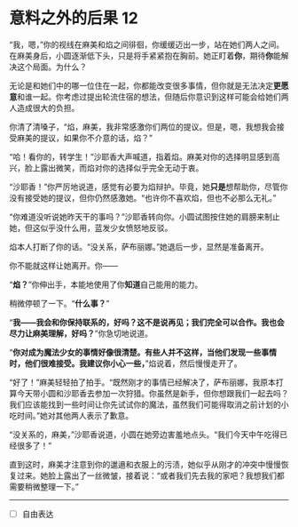 # 意料之外的后果 12

“我，嗯，”你的视线在麻美和焰之间徘徊，你缓缓迈出一步，站在她们两人之间。在麻美身后，小圆逐渐低下头，只是将手紧紧抱在胸前。她正盯着**你**，期待**你**能解决这个局面。为什么？

无论是和她们中的哪一位住在一起，你都能改变很多事情，但你就是无法决定**更愿意**和谁一起。你考虑过提出轮流住宿的想法，但随后你意识到这样可能会给她们两人造成很大的负担。

你清了清嗓子，“焰，麻美，我非常感激你们两位的提议。但是，嗯，我想我会接受麻美的提议，如果你不介意的话，焰？”

“哈！看你的，转学生！”沙耶香大声喊道，指着焰。麻美对你的选择明显感到高兴，脸上露出微笑，而焰对你的选择似乎完全无动于衷。

“沙耶香！”你严厉地说道，感觉有必要为焰辩护。毕竟，她**只是**想帮助你，尽管你没有接受她的提议，但你仍然感激她。“也许你不喜欢焰，但也不必那么无礼。”

“你难道没听说她昨天干的事吗？”沙耶香转向你。小圆试图按住她的肩膀来制止她，但这似乎没什么用，蓝发少女愤怒地反驳。

焰本人打断了你的话。“没关系，萨布丽娜。”她退后一步，显然是准备离开。

你不能就这样让她离开。你——

“**焰？**”你伸出手，本能地使用了你**知道**自己能用的能力。

稍微停顿了一下。“**什么事？**”

“**我——我会和你保持联系的，好吗？这不是说再见；我们完全可以合作。我也会尽力让麻美理解，好吗？**”你急切地说道。

“**你对成为魔法少女的事情好像很清楚。有些人并不这样，当他们发现一些事情时，他们很难接受。我建议你小心一些，**”焰说着，然后慢慢走开了。

“好了！”麻美轻轻拍了拍手。“既然刚才的事情已经解决了，萨布丽娜，我原本打算今天带小圆和沙耶香去参加一次狩猎。你虽然是新手，但你想跟我们一起去吗？我们应该能找到一些时间让你先试试你的魔法，虽然我们可能得取消之前计划的小吃时间。”她对其他两人表示了歉意。

“没关系的，麻美，”沙耶香说道，小圆在她旁边害羞地点头。“我们今天中午吃得已经很多了！”

直到这时，麻美才注意到你的邋遢和衣服上的污渍，她似乎从刚才的冲突中慢慢恢复过来。她脸上露出了一丝微皱，接着说：“或者我们先去我的家吧？我想我们都需要稍微整理一下。”

---

- [ ] 自由表达
